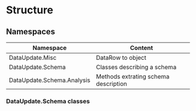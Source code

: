 ﻿# Structure
## Namespaces
| Namespace | Content |
|-|-|
| DataUpdate.Misc | DataRow to object|
| DataUpdate.Schema | Classes describing a schema |
| DataUpdate.Schema.Analysis | Methods extrating schema description |

### DataUpdate.Schema classes
